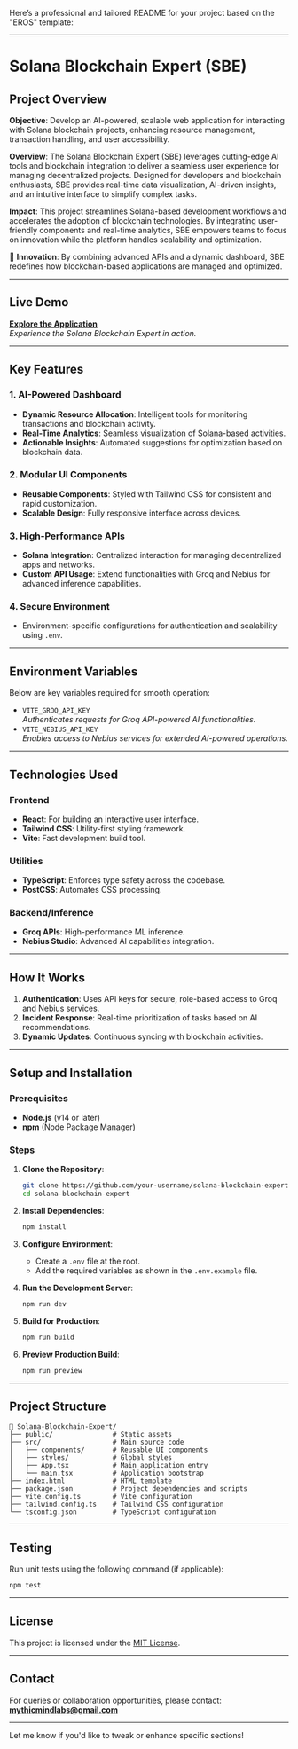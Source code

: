 Here’s a professional and tailored README for your project based on the "EROS" template:

---

# Solana Blockchain Expert (SBE)

## **Project Overview**

**Objective**: Develop an AI-powered, scalable web application for interacting with Solana blockchain projects, enhancing resource management, transaction handling, and user accessibility. 

**Overview**: The Solana Blockchain Expert (SBE) leverages cutting-edge AI tools and blockchain integration to deliver a seamless user experience for managing decentralized projects. Designed for developers and blockchain enthusiasts, SBE provides real-time data visualization, AI-driven insights, and an intuitive interface to simplify complex tasks. 

**Impact**: This project streamlines Solana-based development workflows and accelerates the adoption of blockchain technologies. By integrating user-friendly components and real-time analytics, SBE empowers teams to focus on innovation while the platform handles scalability and optimization.

🚀 **Innovation**: By combining advanced APIs and a dynamic dashboard, SBE redefines how blockchain-based applications are managed and optimized.

---

## **Live Demo**
[**Explore the Application**](https://chipper-zuccutto-749135.netlify.app/)  
*Experience the Solana Blockchain Expert in action.*

---

## **Key Features**

### **1. AI-Powered Dashboard**
- **Dynamic Resource Allocation**: Intelligent tools for monitoring transactions and blockchain activity.
- **Real-Time Analytics**: Seamless visualization of Solana-based activities.
- **Actionable Insights**: Automated suggestions for optimization based on blockchain data.

### **2. Modular UI Components**
- **Reusable Components**: Styled with Tailwind CSS for consistent and rapid customization.
- **Scalable Design**: Fully responsive interface across devices.

### **3. High-Performance APIs**
- **Solana Integration**: Centralized interaction for managing decentralized apps and networks.
- **Custom API Usage**: Extend functionalities with Groq and Nebius for advanced inference capabilities.

### **4. Secure Environment**
- Environment-specific configurations for authentication and scalability using `.env`.

---

## **Environment Variables**

Below are key variables required for smooth operation:

- `VITE_GROQ_API_KEY`  
   *Authenticates requests for Groq API-powered AI functionalities.*
- `VITE_NEBIUS_API_KEY`  
   *Enables access to Nebius services for extended AI-powered operations.*

---

## **Technologies Used**

### **Frontend**
- **React**: For building an interactive user interface.
- **Tailwind CSS**: Utility-first styling framework.
- **Vite**: Fast development build tool.

### **Utilities**
- **TypeScript**: Enforces type safety across the codebase.
- **PostCSS**: Automates CSS processing.

### **Backend/Inference**
- **Groq APIs**: High-performance ML inference.
- **Nebius Studio**: Advanced AI capabilities integration.

---

## **How It Works**

1. **Authentication**: Uses API keys for secure, role-based access to Groq and Nebius services.
2. **Incident Response**: Real-time prioritization of tasks based on AI recommendations.
3. **Dynamic Updates**: Continuous syncing with blockchain activities.

---

## **Setup and Installation**

### **Prerequisites**
- **Node.js** (v14 or later)
- **npm** (Node Package Manager)

### **Steps**

1. **Clone the Repository**:
   ```bash
   git clone https://github.com/your-username/solana-blockchain-expert.git
   cd solana-blockchain-expert
   ```

2. **Install Dependencies**:
   ```bash
   npm install
   ```

3. **Configure Environment**:
   - Create a `.env` file at the root.
   - Add the required variables as shown in the `.env.example` file.

4. **Run the Development Server**:
   ```bash
   npm run dev
   ```

5. **Build for Production**:
   ```bash
   npm run build
   ```

6. **Preview Production Build**:
   ```bash
   npm run preview
   ```

---

## **Project Structure**

```
📂 Solana-Blockchain-Expert/
├── public/               # Static assets
├── src/                  # Main source code
│   ├── components/       # Reusable UI components
│   ├── styles/           # Global styles
│   ├── App.tsx           # Main application entry
│   └── main.tsx          # Application bootstrap
├── index.html            # HTML template
├── package.json          # Project dependencies and scripts
├── vite.config.ts        # Vite configuration
├── tailwind.config.ts    # Tailwind CSS configuration
└── tsconfig.json         # TypeScript configuration
```

---

## **Testing**

Run unit tests using the following command (if applicable):

```bash
npm test
```

---

## **License**

This project is licensed under the [MIT License](LICENSE).

---

## **Contact**

For queries or collaboration opportunities, please contact:  
[**mythicmindlabs@gmail.com**](mailto:mythicmindlabs@gmail.com)

--- 

Let me know if you'd like to tweak or enhance specific sections!
